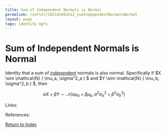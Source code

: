 ```yaml
---
title: Sum of Independent Normals is Normal
permalink: /zettel/202101091512_sumIndependentNormalsNormal
layout: page
tags: identity mgfs
---
```

# Sum of Independent Normals is Normal

Identity that a sum of [independent](202012241408_independence) normals is also normal. Specifically if 
$X \sim \mathcal{N} ( \mu_a, \sigma^2_a ) $ and $Y \sim \mathcal{N} ( \mu_b, \sigma^2_b ) $, then

$$
\alpha X + \beta Y \sim \mathcal{N} ( \alpha \mu_a + \beta \mu_b, \alpha^2 \sigma^2_a + \beta^2 \sigma^2_b)
$$

Links: 

References: 

[Return to Index](index)